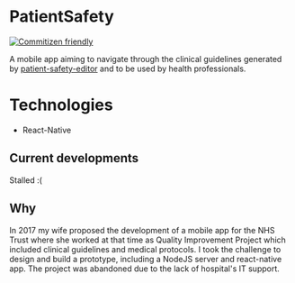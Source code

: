 # PatientSafety

[![Commitizen friendly](https://img.shields.io/badge/commitizen-friendly-brightgreen.svg)](http://commitizen.github.io/cz-cli/)


A mobile app aiming to navigate through the clinical guidelines generated by [patient-safety-editor](https://github.com/janppires/patient-safety-editor) and to be used by health professionals.

# Technologies
* React-Native

## Current developments
Stalled :(

## Why

In 2017 my wife proposed the development of a mobile app for the NHS Trust where she worked at that time as Quality Improvement Project which included clinical guidelines and medical protocols. 
I took the challenge to design and build a prototype, including a NodeJS server and react-native app. 
The project was abandoned due to the lack of hospital's IT support.
